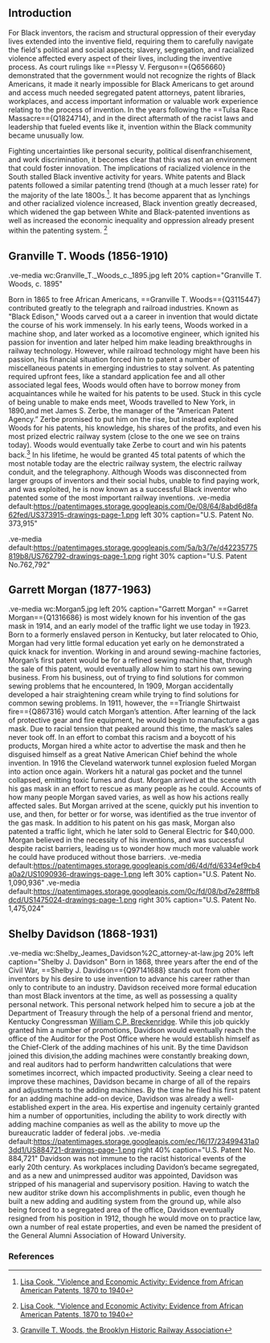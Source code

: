 ## Introduction
For Black inventors, the racism and structural oppression of their everyday lives extended into the  inventive field, requiring them to carefully navigate the field's political and social aspects; slavery, segregation, and racialized violence affected every aspect of their lives, including the inventive process. As court rulings like ==Plessy V. Ferguson=={Q656660} demonstrated that the government would not recognize the rights of Black Americans, it made it nearly impossible for Black Americans to get around and access much needed segregated patent attorneys, patent libraries, workplaces, and access important information or valuable work experience relating to the process of invention. In the years following the ==Tulsa Race Massacre=={Q1824714}, and in the direct aftermath of the racist laws and leadership that fueled events like it, invention within the Black community became unusually low. 

Fighting uncertainties like personal security, political disenfranchisement, and work discrimination, it becomes clear that this was not an environment that could foster innovation.  The implications of racialized violence in the South stalled Black inventive activity for years. White patents and Black patents followed a similar patenting trend (though at a much lesser rate) for the majority of the late 1800s.[^1]. It has  become apparent that as lynchings and other racialized violence increased, Black invention greatly decreased, which widened the gap between White and Black-patented inventions as well as increased the economic inequality and oppression already present within the patenting system. [^2]

## Granville T. Woods (1856-1910)
.ve-media wc:Granville_T._Woods_c._1895.jpg left 20% caption="Granville T. Woods, c. 1895"

Born in 1865 to free African Americans, ==Granville T. Woods=={Q3115447} contributed greatly to the telegraph and railroad industries. Known as "Black Edison," Woods  carved out a a career in invention that would dictate the course of his work immensely. In his early teens, Woods worked in a machine shop, and later worked as a locomotive engineer, which ignited his passion for invention and later helped him make leading breakthroughs in railway technology. However, while railroad technology might have been his passion, his financial situation forced him to patent a number of miscellaneous patents in emerging industries to stay solvent. As patenting required upfront fees, like a standard application fee and all other associated legal fees, Woods would often have to borrow money from acquaintances while he waited for his patents to be used. Stuck in this cycle of being unable to make ends meet, Woods travelled to New York, in 1890,and met James S. Zerbe, the manager of the “American Patent Agency.” Zerbe promised to put him on the rise, but instead exploited Woods for his patents, his knowledge, his shares of the profits, and even his most prized electric railway system (close to the one we see on trains today). Woods would eventually take Zerbe to court and win his patents back.[^3] In his lifetime, he would be granted 45 total patents of which the most notable today are the electric railway system, the electric railway conduit, and the telegraphony. Although Woods was disconnected from larger groups of inventors and their social hubs, unable to find paying work, and was exploited, he is now known as a successful Black inventor who patented some of the most important railway inventions. 
.ve-media default:https://patentimages.storage.googleapis.com/0e/08/64/8abd6d8fa62fed/US373915-drawings-page-1.png left 30% caption="U.S. Patent No. 373,915"

.ve-media default:https://patentimages.storage.googleapis.com/5a/b3/7e/d42235775819b8/US762792-drawings-page-1.png right 30% caption="U.S. Patent No.762,792"

## Garrett Morgan (1877-1963)
.ve-media wc:Morgan5.jpg left 20% caption="Garrett Morgan"
==Garret Morgan=={Q1316686} is most widely known for his invention of the gas mask in 1914, and an early model of the traffic light we use today in 1923. Born to a formerly enslaved person in Kentucky, but later relocated to Ohio, Morgan had very little formal education yet early on he demonstrated a quick knack for invention. Working in and around sewing-machine factories, Morgan’s first patent would be for a refined sewing machine that, through the sale of this patent, would eventually allow him to start his own sewing business. From his business, out of trying to find solutions for common sewing problems that he encountered, In 1909, Morgan accidentally developed a hair straightening cream while trying to find solutions for common sewing problems. In 1911, however, the ==Triangle Shirtwaist fire=={Q867316} would catch Morgan’s attention. After learning of the lack of protective gear and fire equipment, he would begin to manufacture a gas mask. Due to racial tension that peaked around this time, the mask’s sales never took off. In an effort to combat this racism and a boycott of his products, Morgan hired a white actor to advertise the mask and then he disguised himself as a great Native American Chief behind the whole invention. In 1916 the Cleveland waterwork tunnel explosion fueled Morgan into action once again. Workers hit a natural gas pocket and the tunnel collapsed, emitting toxic fumes and dust. Morgan arrived at the scene with his gas mask in an effort to rescue as many people as he could. Accounts of how many people Morgan saved varies, as well as how his actions really affected sales. But Morgan arrived at the scene, quickly put his invention to use, and then, for better or for worse, was identified as the true inventor of the gas mask. In addition to his patent on his gas mask, Morgan also patented a traffic light, which he later sold to General Electric for $40,000. Morgan believed in the necessity of his inventions, and was successful despite racist barriers, leading us to wonder how much more valuable work he could have produced without those barriers. 
.ve-media default:https://patentimages.storage.googleapis.com/d6/4d/fd/6334ef9cb4a0a2/US1090936-drawings-page-1.png left 30% caption="U.S. Patent No. 1,090,936"
.ve-media default:https://patentimages.storage.googleapis.com/0c/fd/08/bd7e28fffb8dcd/US1475024-drawings-page-1.png right 30% caption="U.S. Patent No. 1,475,024"

## Shelby Davidson (1868-1931)
.ve-media wc:Shelby_Jeames_Davidson%2C_attorney-at-law.jpg 20% left caption="Shelby J. Davidson"
Born in 1868, three years after the end of the Civil War, ==Shelby J. Davidson=={Q97141688} stands out from other inventors by his desire to use invention to advance his career rather than only to contribute to an industry. Davidson received more formal education than most Black inventors at the time, as well as possessing a quality personal network. This personal network helped him to secure a job at the Department of Treasury through the help of a personal friend and mentor, Kentucky Congressman [William C.P. Breckenridge](https://en.wikipedia.org/wiki/William_Campbell_Preston_Breckinridge#:~:text=William%20Campbell%20Preston%20Breckinridge%20August,Breckinridge.). While this job quickly granted him a number of promotions, Davidson would eventually reach the office of the Auditor for the Post Office where he would establish himself as the Chief-Clerk of the adding machines of his unit. By the time Davidson joined this division,the adding machines were constantly breaking down, and real auditors had to perform handwritten calculations that were sometimes incorrect, which impacted productivity. Seeing a clear need to improve these machines, Davidson became in charge of all of the repairs and adjustments to the adding machines. By the time he filed his first patent for an adding machine add-on device, Davidson was already a well-established expert in the area. His expertise and ingenuity certainly granted him a number of opportunities, including the ability to work directly with adding machine companies as well as the ability to move up the bureaucratic ladder of federal jobs. 
.ve-media default:https://patentimages.storage.googleapis.com/ec/16/17/23499431a03dd1/US884721-drawings-page-1.png right 40% caption="U.S. Patent No. 884,721"
Davidson was not immune to the racist historical events of the early 20th century. As workplaces including Davidon’s became segregated, and as a new and unimpressed auditor was appointed, Davidson was stripped of his managerial and supervisory position. Having to watch the new auditor strike down his accomplishments in public, even though he built a new adding and auditing system from the ground up, while also being forced to a segregated area of the office, Davidson eventually resigned from his position in 1912, though he would move on to practice law, own a number of real estate properties, and even be named the president of the General Alumni Association of Howard University.




### References
[^1]:[Lisa Cook, "Violence and Economic Activity: Evidence from African American Patents, 1870 to 1940](https://lisadcook.net/wp-content/uploads/2014/02/pats_paper17_1013_final_web.pdf)
[^2]:[Lisa Cook, "Violence and Economic Activity: Evidence from African American Patents, 1870 to 1940](https://lisadcook.net/wp-content/uploads/2014/02/pats_paper17_1013_final_web.pdf)
[^3]: [Granville T. Woods, the Brooklyn Historic Railway Association](https://www.brooklynrail.net/Granville_Woods.html)